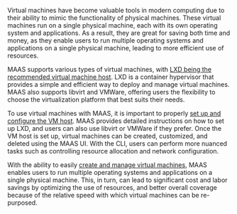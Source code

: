 <!-- "How to use virtual machines" -->
Virtual machines have become valuable tools in modern computing due to their ability to mimic the functionality of physical machines. These virtual machines run on a single physical machine, each with its own operating system and applications. As a result, they are great for saving both time and money, as they enable users to run multiple operating systems and applications on a single physical machine, leading to more efficient use of resources.

MAAS supports various types of virtual machines, with [LXD being the recommended virtual machine host](/t/how-to-set-up-lxd/5208). LXD is a container hypervisor that provides a simple and efficient way to deploy and manage virtual machines. MAAS also supports libvirt and VMWare, offering users the flexibility to choose the virtualization platform that best suits their needs.

To use virtual machines with MAAS, it is important to properly [set up and configure the VM host](/t/how-to-manage-vm-hosts/5140). MAAS provides detailed instructions on how to set up LXD, and users can also use libvirt or VMWare if they prefer. Once the VM host is set up, virtual machines can be created, customized, and deleted using the MAAS UI. With the CLI, users can perform more nuanced tasks such as controlling resource allocation and network configuration.

With the ability to easily [create and manage virtual machines](/t/how-to-manage-virtual-machines/5148), MAAS enables users to run multiple operating systems and applications on a single physical machine. This, in turn, can lead to significant cost and labor savings by optimizing the use of resources, and better overall coverage because of the relative speed with which virtual machines can be re-purposed.

